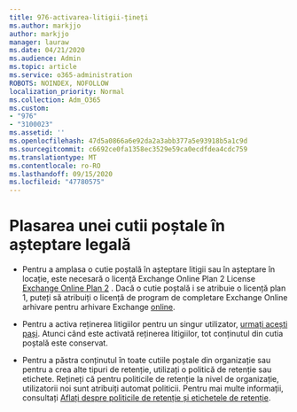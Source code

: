 ```yaml
---
title: 976-activarea-litigii-țineți
ms.author: markjjo
author: markjjo
manager: lauraw
ms.date: 04/21/2020
ms.audience: Admin
ms.topic: article
ms.service: o365-administration
ROBOTS: NOINDEX, NOFOLLOW
localization_priority: Normal
ms.collection: Adm_O365
ms.custom:
- "976"
- "3100023"
ms.assetid: ''
ms.openlocfilehash: 47d5a0866a6e92da2a3abb377a5e93918b5a1c9d
ms.sourcegitcommit: c6692ce0fa1358ec3529e59ca0ecdfdea4cdc759
ms.translationtype: MT
ms.contentlocale: ro-RO
ms.lasthandoff: 09/15/2020
ms.locfileid: "47780575"
---
```

# <a name="place-a-mailbox-on-legal-hold"></a>Plasarea unei cutii poștale în așteptare legală

- Pentru a amplasa o cutie poștală în așteptare litigii sau în așteptare în locație, este necesară o licență Exchange Online Plan 2 License [Exchange Online Plan 2](https://docs.microsoft.com/office365/servicedescriptions/office-365-platform-service-description/office-365-plan-options) . Dacă o cutie poștală i se atribuie o licență plan 1, puteți să atribuiți o licență de program de completare Exchange Online arhivare pentru arhivare Exchange [online](https://docs.microsoft.com/office365/servicedescriptions/exchange-online-archiving-service-description).

- Pentru a activa reținerea litigiilor pentru un singur utilizator, [urmați acești pași](https://docs.microsoft.com/microsoft-365/compliance/create-a-litigation-hold). Atunci când este activată reținerea litigiilor, tot conținutul din cutia poștală este conservat.

- Pentru a păstra conținutul în toate cutiile poștale din organizație sau pentru a crea alte tipuri de retenție, utilizați o politică de retenție sau etichete. Rețineți că pentru politicile de retenție la nivel de organizație, utilizatorii noi sunt atribuiți automat politicii. Pentru mai multe informații, consultați [Aflați despre politicile de retenție și etichetele de retenție](https://docs.microsoft.com/microsoft-365/compliance/retention-policies#applying-a-retention-policy-to-an-entire-organization-or-specific-locations). 
